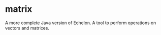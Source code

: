 # matrix
A more complete Java version of Echelon. A tool to perform operations on vectors and matrices.
